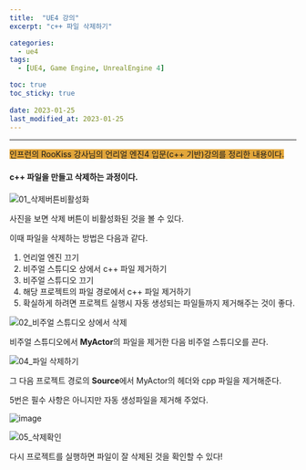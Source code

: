 ```yaml
---
title:  "UE4 강의"
excerpt: "c++ 파일 삭제하기"

categories:
  - ue4
tags:
  - [UE4, Game Engine, UnrealEngine 4]

toc: true
toc_sticky: true
 
date: 2023-01-25
last_modified_at: 2023-01-25
---
```

---
<span style="background-color:#E2A63B">인프런의 RooKiss 강사님의 언리얼 엔진4 입문(c++ 기반)강의를 정리한 내용이다. </span>   
 
#### c++ 파일을 만들고 삭제하는 과정이다.  

![01_삭제버튼비활성화](https://user-images.githubusercontent.com/106606698/214540831-70c5b62a-a61b-45aa-b769-a6046032d4c2.png)

사진을 보면 삭제 버튼이 비활성화된 것을 볼 수 있다.  

이때 파일을 삭제하는 방법은 다음과 같다.  

1. 언리얼 엔진 끄기  
2. 비주얼 스튜디오 상에서 c++ 파일 제거하기  
3. 비주얼 스튜디오 끄기  
4. 해당 프로젝트의 파일 경로에서 c++ 파일 제거하기  
5. 확실하게 하려면 프로젝트 실행시 자동 생성되는 파일들까지 제거해주는 것이 좋다.  

![02_비주얼 스튜디오 상에서 삭제](https://user-images.githubusercontent.com/106606698/214541428-6c335f67-8218-46a3-8d4b-692931efefec.png)

비주얼 스튜디오에서 **MyActor**의 파일을 제거한 다음 비주얼 스튜디오를 끈다.  

![04_파일 삭제하기](https://user-images.githubusercontent.com/106606698/214541716-75e0c4bd-afdb-4f90-b800-91d77c23a142.png)

그 다음 프로젝트 경로의 **Source**에서 MyActor의 헤더와 cpp 파일을 제거해준다.  

5번은 필수 사항은 아니지만 자동 생성파일을 제거해 주었다.  

![image](https://user-images.githubusercontent.com/106606698/214542168-d4026c6b-9d40-4317-b316-586a8f27b5ca.png)

![05_삭제확인](https://user-images.githubusercontent.com/106606698/214541855-9382ebb8-a398-498a-a26a-b6bffb395280.png)

다시 프로젝트를 실행하면 파일이 잘 삭제된 것을 확인할 수 있다!  